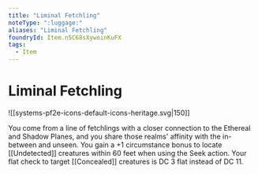 ```yaml
---
title: "Liminal Fetchling"
noteType: ":luggage:"
aliases: "Liminal Fetchling"
foundryId: Item.n5C68sXywoinKuFX
tags:
  - Item
---
```


# Liminal Fetchling
![[systems-pf2e-icons-default-icons-heritage.svg|150]]

You come from a line of fetchlings with a closer connection to the Ethereal and Shadow Planes, and you share those realms' affinity with the in-between and unseen. You gain a +1 circumstance bonus to locate [[Undetected]] creatures within 60 feet when using the Seek action. Your flat check to target [[Concealed]] creatures is DC 3 flat instead of DC 11.
